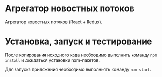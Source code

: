 # Агрегатор новостных потоков 

Агрегатор новостных потоков (React + Redux).

# Установка, запуск и тестирование
После копирования исходного кода необходимо выполнить команду `npm install` и дождаться установки npm-пакетов.

Для запуска приложения необходимо выполниять команду `npm start`.
